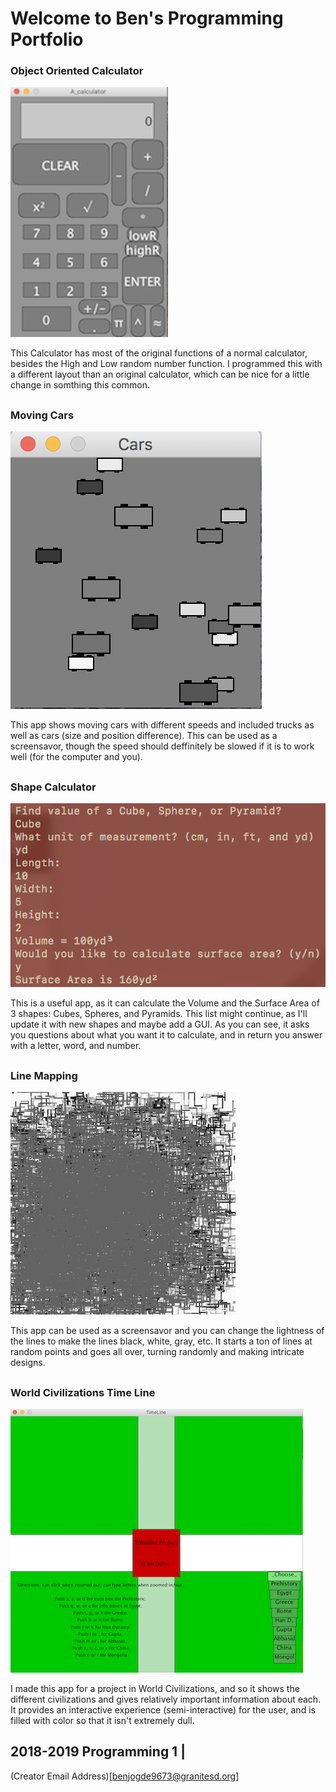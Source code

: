 # Welcome to Ben's Programming Portfolio

### Object Oriented Calculator
![Calculator](https://github.com/Designer998/B.2019O.Portfolio/blob/master/Calc/Calc.png?raw=true)

This Calculator has most of the original functions of a normal calculator, besides the High and Low random number function. I programmed this with a different layout than an original calculator, which can be nice for a little change in somthing this common.
##

### Moving Cars
![Moving cars](https://github.com/Designer998/B.2019O.Portfolio/blob/master/Cars/Cars.png?raw=true)

This app shows moving cars with different speeds and included trucks as well as cars (size and position difference). This can be used as a screensavor, though the speed should deffinitely be slowed if it is to work well (for the computer and you).
##

### Shape Calculator
![ShapeTester](https://github.com/Designer998/B.2019O.Portfolio/blob/master/ShapeTester/ShapeTester.png?raw=true)

This is a useful app, as it can calculate the Volume and the Surface Area of 3 shapes: Cubes, Spheres, and Pyramids. This list might continue, as I'll update it with new shapes and maybe add a GUI. As you can see, it asks you questions about what you want it to calculate, and in return you answer with a letter, word, and number.
##

### Line Mapping
![Lines](https://github.com/Designer998/B.2019O.Portfolio/blob/master/Lines/Lines.png?raw=true)

This app can be used as a screensavor and you can change the lightness of the lines to make the lines black, white, gray, etc. It starts a ton of lines at random points and goes all over, turning randomly and making intricate designs.
##

### World Civilizations Time Line
![TimeLine](https://github.com/Designer998/B.2019O.Portfolio/blob/master/TimeLine/TimeLine.png?raw=true)

I made this app for a project in World Civilizations, and so it shows the different civilizations and gives relatively important information about each. It provides an interactive experience (semi-interactive) for the user, and is filled with color so that it isn't extremely dull.

## 2018-2019 Programming 1 | 
(Creator Email Address)[benjogde9673@granitesd.org]
